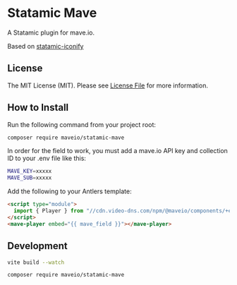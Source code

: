 # Statamic Mave

A Statamic plugin for mave.io.

Based on [statamic-iconify](https://github.com/eminos/statamic-iconify)

## License

The MIT License (MIT). Please see [License File](LICENSE.md) for more information.

## How to Install

Run the following command from your project root:

``` bash
composer require maveio/statamic-mave
```

In order for the field to work, you must add a mave.io API key and collection ID to your .env file like this:
``` bash
MAVE_KEY=xxxxx
MAVE_SUB=xxxxx
```

Add the following to your Antlers template:

``` html
<script type="module">
  import { Player } from "//cdn.video-dns.com/npm/@maveio/components/+esm";
</script>
<mave-player embed="{{ mave_field }}"></mave-player>
```

## Development

``` bash
vite build --watch
```

``` bash
composer require maveio/statamic-mave
```
